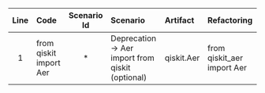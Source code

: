 | Line | Code | Scenario Id | Scenario | Artifact | Refactoring |
| :--: | :--- | :---------: | :------- | :------- | :---------- |
| 1 | from qiskit import Aer | * | Deprecation -> Aer import from qiskit (optional) | qiskit.Aer | from qiskit_aer import Aer |